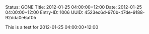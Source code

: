 Status: GONE
Title: 2012-01-25 04:00:00+12:00
Date: 2012-01-25 04:00:00+12:00
Entry-ID: 1006
UUID: 4523ec6d-970b-47de-9188-92dda0e6af05

This is a test for 2012-01-25 04:00:00+12:00
